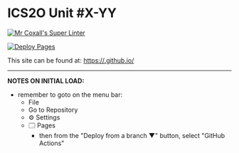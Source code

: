 # ICS2O Unit #X-YY

[![Mr Coxall's Super Linter](https://github.com/ICD2O-Digtital-Tech-Invitations/Assign-04B-PHP-NameOfProgram/workflows/Mr%20Coxall's%20Super%20Linter/badge.svg)](https://github.com/ICD2O-Digtital-Tech-Invitations/Assign-04B-PHP-NameOfProgram/actions)

[![Deploy Pages](https://github.com/ICD2O-Digtital-Tech-Invitations/Assign-04B-PHP-NameOfProgram/workflows/Deploy%20Pages/badge.svg)](https://github.com/ICD2O-Digtital-Tech-Invitations/Assign-04B-PHP-NameOfProgram/actions)

This site can be found at: [https://<OWNER>.github.io/<REPOSITORY>](https://<OWNER>.github.io/<REPOSITORY>)

---

**NOTES ON INITIAL LOAD:**
- remember to goto on the menu bar:
  - File
  - Go to Repository
  - ⚙ Settings
  - 🗔 Pages
    - then from the "Deploy from a branch ▼" button, select "GitHub Actions"
